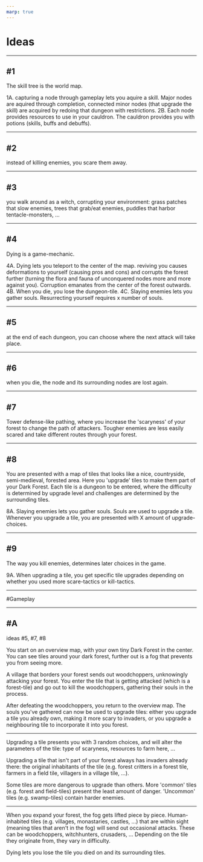 ```yaml
---
marp: true
---
```


# Ideas

---

## #1

The skill tree is the world map. 

 1A. capturing a node through gameplay lets you aquire a skill. Major nodes are aquired through completion, connected minor nodes (that upgrade the skill) are acquired by redoing that dungeon with restrictions.
 2B. Each node provides resources to use in your cauldron. The cauldron provides you with potions (skills, buffs and debuffs).

---

## #2

instead of killing enemies, you scare them away.

---

## #3

you walk around as a witch, corrupting your environment: grass patches that slow enemies, trees that grab/eat enemies, puddles that harbor tentacle-monsters, ...

---

## #4

Dying is a game-mechanic.

 4A. Dying lets you teleport to the center of the map. reviving you causes deformations to yourself (causing pros and cons) and corrupts the forest further (turning the flora and fauna of unconquered nodes more and more against you). Corruption emanates from the center of the forest outwards.
 4B. When you die, you lose the dungeon-tile.
 4C. Slaying enemies lets you gather souls. Resurrecting yourself requires x number of souls.

---

## #5

at the end of each dungeon, you can choose where the next attack will take place.

---

## #6

when you die, the node and its surrounding nodes are lost again.

---

## #7

Tower defense-like pathing, where you increase the 'scaryness' of your forest to change the path of attackers. Tougher enemies are less easily scared and take different routes through your forest.

---

## #8

You are presented with a map of tiles that looks like a nice, countryside, semi-medieval, forested area. Here you 'upgrade' tiles to make them part of your Dark Forest. Each tile is a dungeon to be entered, where the difficulty is determined by upgrade level and challenges are determined by the surrounding tiles.

 8A. Slaying enemies lets you gather souls. Souls are used to upgrade a tile. Whenever you upgrade a tile, you are presented with X amount of upgrade-choices.

---

## #9

The way you kill enemies, determines later choices in the game.

 9A. When upgrading a tile, you get specific tile upgrades depending on whether you used more scare-tactics or kill-tactics.

---

#Gameplay

---

## #A

ideas #5, #7, #8

You start on an overview map, with your own tiny Dark Forest in the center. You can see tiles around your dark forest, further out is a fog that prevents you from seeing more.

A village that borders your forest sends out woodchoppers, unknowingly attacking your forest. You enter the tile that is getting attacked (which is a forest-tile) and go out to kill the woodchoppers, gathering their souls in the process.

After defeating the woodchoppers, you return to the overview map. The souls you've gathered can now be used to upgrade tiles: either you upgrade a tile you already own, making it more scary to invaders, or you upgrade a neighbouring tile to incorporate it into you forest.

---

Upgrading a tile presents you with 3 random choices, and will alter the parameters of the tile: type of scaryness, resources to farm here, ...

Upgrading a tile that isn't part of your forest always has invaders already there: the original inhabitants of the tile (e.g. forest critters in a forest tile, farmers in a field tile, villagers in a village tile, ...).

Some tiles are more dangerous to upgrade than others. More 'common' tiles (e.g. forest and field-tiles) present the least amount of danger. 'Uncommon' tiles (e.g. swamp-tiles) contain harder enemies.

---

When you expand your forest, the fog gets lifted piece by piece. Human-inhabited tiles (e.g. villages, monastaries, castles, ...) that are within sight (meaning tiles that aren't in the fog) will send out occasional attacks. These can be woodchoppers, witchhunters, crusaders, ... Depending on the tile they originate from, they vary in difficulty.

Dying lets you lose the tile you died on and its surrounding tiles.
